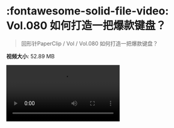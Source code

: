 # :fontawesome-solid-file-video: Vol.080 如何打造一把爆款键盘？

> 回形针PaperClip / Vol / Vol.080 如何打造一把爆款键盘？

**视频大小**: 52.89 MB

<div class="video"><video src="https://file.hsyhx.top/archive/回形针PaperClip/Vol/Vol.080 如何打造一把爆款键盘？.mp4" controls preload>🤔 您的浏览器不支持 video 标签</video></div>